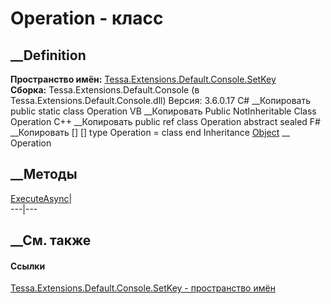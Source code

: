 # Operation - класс
##  __Definition
 **Пространство имён:**
[Tessa.Extensions.Default.Console.SetKey](N_Tessa_Extensions_Default_Console_SetKey.htm)  
 **Сборка:** Tessa.Extensions.Default.Console (в
Tessa.Extensions.Default.Console.dll) Версия: 3.6.0.17
C# __Копировать
     public static class Operation
VB __Копировать
     Public NotInheritable Class Operation
C++ __Копировать
     public ref class Operation abstract sealed
F# __Копировать
     [<AbstractClassAttribute>]
    [<SealedAttribute>]
    type Operation = class end
Inheritance
    [Object](https://learn.microsoft.com/dotnet/api/system.object) __ Operation
##  __Методы
[ExecuteAsync](M_Tessa_Extensions_Default_Console_SetKey_Operation_ExecuteAsync.htm)|  
---|---  
## __См. также
#### Ссылки
[Tessa.Extensions.Default.Console.SetKey - пространство
имён](N_Tessa_Extensions_Default_Console_SetKey.htm)
